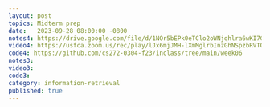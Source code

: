 ```yaml
---
layout: post
topics: Midterm prep
date:   2023-09-28 08:00:00 -0800
notes4: https://drive.google.com/file/d/1NOr5bEPk0eTClo2oWNjqhlra6wKI7GYr/view?usp=drive_link
video4: https://usfca.zoom.us/rec/play/lJx6mjJMH-lXmMglrbInzGhNSpzbRVTQPHcz6uUp4-jddOweKzgL9Je6DAj3ilBrcKHcCk8hnd_0aWhl.LYlXo-GaY0LvlVQX?canPlayFromShare=true&from=share_recording_detail&continueMode=true&componentName=rec-play&originRequestUrl=https%3A%2F%2Fusfca.zoom.us%2Frec%2Fshare%2FUU_C17erPsPZG6Pkwa_oh7j4_7buR96CgRZr9o9LNe-l_Vf-J3CHcuSHeigdwzsx.E1tOWQZm_ByFxHU8
code4: https://github.com/cs272-0304-f23/inclass/tree/main/week06
notes3: 
video3: 
code3: 
category: information-retrieval
published: true
---
```

